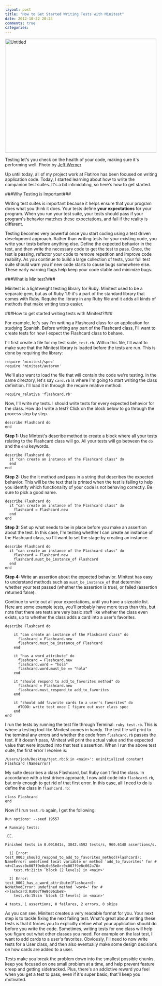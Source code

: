 ```yaml
---
layout: post
title: "How to Get Started Writing Tests with Minitest"
date: 2012-10-22 20:24
comments: true
categories: 
---
```

<a href="http://www.flickr.com/photos/jeffwerner/4733627128/" title="Untitled by Jeff_Werner, on Flickr"><img src="http://farm2.staticflickr.com/1239/4733627128_86de4cd1cf.jpg" width="500" height="375" alt="Untitled"></a>

Testing let's you check on the health of your code, making sure it's performing well. Photo by [Jeff Werner](http://www.flickr.com/photos/48023467@N00/4733627128/ "Photo by Jeff Werner")



Up until today, all of my project work at Flatiron has been focused on writing application code. Today, I started learning about how to write the companion test suites. It's a bit intimidating, so here's how to get started.

###Why Testing is Important###

Writing test suites is important because it helps ensure that your program does what you think it does. Your tests define **your expectations** for your program. When you run your test suite, your tests should pass if your program's behavior matches these expectations, and fail if the reality is different.

Testing becomes very powerful once you start coding using a test driven development approach. Rather than writing tests for your existing code, you write your tests before anything else. Define the expected behavior in the test, and then write the necessary code to get the test to pass. Once, the test is passing, refactor your code to remove repetition and improve code reability. As you continue to build a large collection of tests, your full test suite should warn you if new code starts to cause bugs somewhere else.  These early warning flags help keep your code stable and minimize bugs.


###What is Minitest?###

Minitest is a lightweight testing library for Ruby. Minitest used to be a separate gem, but as of Ruby 1.9 it's  a part of the standard library that comes with Ruby. Require the library in any Ruby file and it adds all kinds of methods that make writing tests easier.



###How to get started writing tests with Minitest?###

For example, let's say I'm writing a Flashcard class for an application for studying Spanish. Before writing any part of the Flashcard class, I'll want to create tests for how I expect the Flashcard class to behave.

I'll first create a file for my test suite, `test.rb`. Within this file, I'll want to make sure that the Minitest library is loaded before the tests are run. This is done by requiring the library:

    require 'minitest/spec'
    require 'minitest/autorun'

We'll also want to load the file that will contain the code we're testing. In the same directory, let's say `card.rb` is where I'm going to start writing the class definition. I'll load it in through the require relative method:

    require_relative 'flashcard.rb'

Now, I'll write my tests. I should write tests for every expected behavior for the class. How do I write a test? Click on the block below to go through the process step by step.




    describe Flashcard do
    end

**Step 1:** Use Mintest's describe method to create a block where all your tests relating to the Flashcard class will go. All your tests will go between the <code>do</code> and the <code>end</code> keywords.</p>


    describe Flashcard do
      it "can create an instance of the Flashcard class" do
      end
    end


**Step 2:** Use the it method and pass in a string that describes the expected behavior. This will be the text that is printed when the test is failing to help you identify which functionality of your code is not behaving correctly. Be sure to pick a good name.

    describe Flashcard do
      it "can create an instance of the Flashcard class" do
        flashcard = Flashcard.new
      end
    end

**Step 3:** Set up what needs to be in place before you make an assertion about the test. In this case, I'm testing whether I can create an instance of the Flashcard class, so I'll want to set the stage by creating an instance.

    describe Flashcard do
      it "can create an instance of the Flashcard class" do
        flashcard = Flashcard.new
        flashcard.must_be_instance_of Flashcard
      end
    end

**Step 4:** Write an assertion about the expected behavior. Minitest has easy to understand methods such as `must_be_instance_of` that determine whether your test passed (whether the assertion is true), or failed (assertion returned false).




Continue to write out all your expectations, until you have a sizeable list. Here are some example tests, you'll probably have more tests than this, but note that there are tests are very basic stuff like whether the class even exists, up to whether the class adds a card into a user's favorites.

    describe Flashcard do

        it "can create an instance of the Flashcard class" do
          flashcard = Flashcard.new
          flashcard.must_be_instance_of Flashcard
        end

        it "has a word attribute" do
          flashcard = Flashcard.new
          flashcard.word = "hola"
          flashcard.word.must_be == "hola"
        end

        it "should respond to add_to_favorites method" do
          flashcard = Flashcard.new
          flashcard.must_respond_to add_to_favorites
        end

        it "should add favorite cards to a user's favorites" do
          #TODO: write test once I figure out user class spec
        end
    end

I run the tests by running the test file through Terminal: `ruby test.rb`. This is where a testing tool like Minitest comes in handy. The test file will print to the terminal any errors and whether the code from `flashcard.rb` passes the test. If it doesn't pass, Minitest will print the actual value and the expected value that were inputted into that test's assertion. When I run the above test suite, the first error I receive is:

    /Users/josh/Desktop/test.rb:6:in <main>': uninitialized constant Flashcard (NameError)`

My suite describes a class Flashcard, but Ruby can't find the class. In accordance with a test driven approach, I now add code into `flashcard.rb`, but only enough to get rid of that first error. In this case, all I need to do is define the class in `flashcard.rb`:

    class Flashcard
    end

Now if I run `test.rb` again, I get the following:

    Run options: --seed 19557

    # Running tests:

    .EE.

    Finished tests in 0.001041s, 3842.4592 tests/s, 960.6148 assertions/s.

      1) Error:
    test_0003_should_respond_to_add_to_favorites_method(Flashcard):
    NameError: undefined local variable or method `add_to_favorites' for #<#<Class:0x007f9e8c0c65e8>:0x007f9e8c062a70>
        test.rb:21:in `block (2 levels) in <main>'

      2) Error:
    test_0002_has_a_word_attribute(Flashcard):
    NoMethodError: undefined method `word=' for #<Flashcard:0x007f9e8c061be8>
        test.rb:15:in `block (2 levels) in <main>'

    4 tests, 1 assertions, 0 failures, 2 errors, 0 skips

As you can see, Minitest creates a very readable format for you. Your next step is to tackle fixing the next failing test. What's great about writing these tests is that it forces you to explicitly define what your application should do before you write the code. Sometimes, writing tests for one class will help you figure out what other classes you need. For example on the last test, I want to add cards to a user's favorites. Obviously, I'll need to now write tests for a User class, and then also eventually make some design decisions on how cards are added to a user.

Tests make you break the problem down into the smallest possible chunks, keep you focused on one small problem at a time, and help prevent feature creep and getting sidetracked. Plus, there's an addictive reward you feel when you get a test to pass, even if it's super basic, that'll keep you motivated.